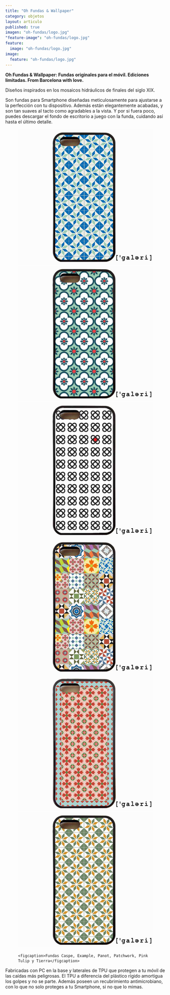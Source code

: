 ```yaml
---
title: "Oh Fundas & Wallpaper"
category: objetos
layout: articulo
published: true
imagen: "oh-fundas/logo.jpg"
"feature-image": "oh-fundas/logo.jpg"
feature: 
  image: "oh-fundas/logo.jpg"
image: 
  feature: "oh-fundas/logo.jpg"
---
```


**Oh Fundas & Wallpaper: Fundas originales para el móvil. Ediciones limitadas. From Barcelona with love.**


Diseños inspirados en los mosaicos hidráulicos de finales del siglo XIX.

Son fundas para Smartphone diseñadas meticulosamente para ajustarse a la perfección con tu dispositivo. Además están elegantemente acabadas, y son tan suaves al tacto como agradables a la vista. Y por si fuera poco, puedes descargar el fondo de escritorio a juego con la funda, cuidando así hasta el último detalle.

<figure class="third">
	<img src="/images/oh-fundas/caspe.jpg" alt="image">
	<img src="/images/oh-fundas/example.jpg" alt="image">
	<img src="/images/oh-fundas/Panot.jpg" alt="image">
	<img src="/images/oh-fundas/patchwork.jpg" alt="image">
	<img src="/images/oh-fundas/pink-tulip.jpg" alt="image">
	<img src="/images/oh-fundas/tierra.jpg" alt="image">

	<figcaption>Fundas Caspe, Example, Panot, Patchwork, Pink Tulip y Tierra</figcaption>
</figure>

Fabricadas con PC en la base y laterales de TPU que protegen a tu móvil de las caídas más peligrosas. El TPU a diferencia del plástico rígido amortigua los golpes y no se parte. Además poseen un recubrimiento antimicrobiano, con lo que no solo proteges a tu Smartphone, si no que lo mimas.